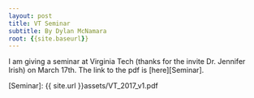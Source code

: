 ```yaml
---
layout: post
title: VT Seminar
subtitle: By Dylan McNamara
root: {{site.baseurl}}
---
```



I am giving a seminar at Virginia Tech (thanks for the invite Dr. Jennifer Irish) on March 17th.  The link to the pdf is [here][Seminar].

[Seminar]: {{ site.url }}assets/VT_2017_v1.pdf
